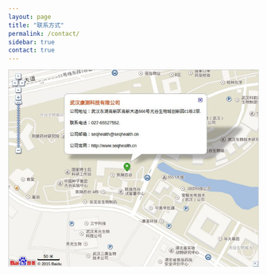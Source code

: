 ```yaml
---
layout: page
title: "联系方式"
permalink: /contact/
sidebar: true
contact: true
---
```


<!-- baidu map -->

<div style="float: left;"><img src="/image/map.jpg"></div>

